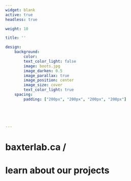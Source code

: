 ```yaml
---
widget: blank
active: true
headless: true

weight: 10

title: ''

design:
    background: 
        color: 
        text_color_light: false
        image: boots.jpg
        image_darken: 0.5
        image_parallax: true
        image_position: center
        image_size: cover
        text_color_light: true
    spacing:
        padding: ["200px", "200px", "200px", "200px"]

  



---
```


# baxterlab.ca /
# <a href="#projects" style="text-decoration: none">learn about our projects <i class="fa-solid fa-arrow-right"></i></a>

<!--

Welcome to the web portal for Dr. Jamie Baxter's research group at the Schulich School of Law, Dalhousie University. We work mainly on collaborative, place-based projects related to land, local governance, and regional food systems, as well as projects on open authorship in legal education. 

On this site you will find links to our current and past projects, a list of members in the group, and access to recent publications. Some projects are hosted on their own site--please feel free to explore.

-->